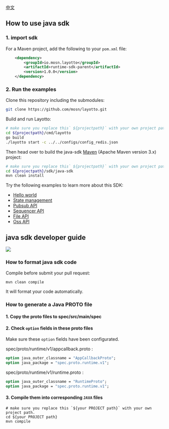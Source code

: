 [中文](./README-zh.md)
## How to use java sdk
### 1. import sdk
For a Maven project, add the following to your `pom.xml` file:
```xml
    <dependency>
        <groupId>io.mosn.layotto</groupId>
        <artifactId>runtime-sdk-parent</artifactId>
        <version>1.0.0</version>
    </dependency>
```

### 2. Run the examples
Clone this repository including the submodules:

```sh
git clone https://github.com/mosn/layotto.git
```

Build and run Layotto:

```bash
# make sure you replace this` ${projectpath}` with your own project path.
cd ${projectpath}/cmd/layotto
go build
./layotto start -c ../../configs/config_redis.json
```

Then head over to build the java-sdk [Maven](https://maven.apache.org/install.html) (Apache Maven version 3.x) project:

```sh
# make sure you replace this` ${projectpath}` with your own project path.
cd ${projectpath}/sdk/java-sdk
mvn clean install
```

Try the following examples to learn more about this SDK:
* [Hello world](./examples-hello/src/main/java/io/mosn/layotto/examples/hello)
* [State management](./examples-state/src/main/java/io/mosn/layotto/examples/state)
* [Pubsub API](./examples/src/main/java/io/mosn/layotto/examples/pubsub)
* [Sequencer API](./examples-sequencer/src/main/java/io/mosn/layotto/examples/sequencer)
* [File API](./examples-file/src/main/java/io/mosn/layotto/examples/file)
* [Oss API](./examples-oss/src/main/java/io/mosn/layotto/examples/oss)

## java sdk developer guide 

![](https://user-images.githubusercontent.com/26001097/148891505-57b734fa-ac8c-4349-9703-16d3f3d7aa9a.png)

### How to format java sdk code
Compile before submit your pull request:

```shell
mvn clean compile
```
It will format your code automatically.

### How to generate a Java PROTO file

#### 1. Copy the proto files to spec/src/main/spec

#### 2. Check `option` fields in these proto files
Make sure these `option` fields have been configurated.

spec/proto/runtime/v1/appcallback.proto : 
```protobuf
option java_outer_classname = "AppCallbackProto";
option java_package = "spec.proto.runtime.v1";
```

spec/proto/runtime/v1/runtime.proto :
```protobuf
option java_outer_classname = "RuntimeProto";
option java_package = "spec.proto.runtime.v1";
```

#### 3. Compile them into corresponding `JAVA` files
```shell
# make sure you replace this `${your PROJECT path}` with your own project path.
cd ${your PROJECT path}
mvn compile
```

[comment]: <> (PS: We recommend that you use the maven plugin `protoc-gen-grpc-java` to generate these protobuf and grpc related java code.)

[comment]: <> (If you are using [IntelliJ IDEA]&#40;https://www.jetbrains.com/help/idea/discover-intellij-idea.html&#41; ,just double click `compile` in the Maven tab and the IDE will generate proto files automatically:)

[comment]: <> (![img.png]&#40;img.png&#41;)
